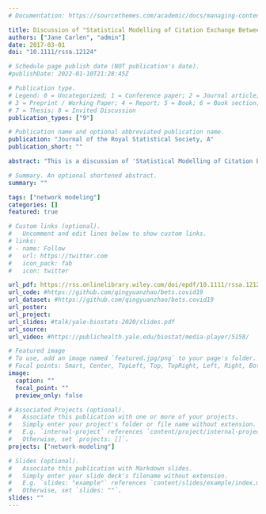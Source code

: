 ```yaml
---
# Documentation: https://sourcethemes.com/academic/docs/managing-content/

title: Discussion of "Statistical Modelling of Citation Exchange Between Statistics Journals” by Cristiano Varin, Manuela Cattelan and David Firth 
authors: ["Jane Carlen", "admin"]
date: 2017-03-01
doi: "10.1111/rssa.12124"

# Schedule page publish date (NOT publication's date).
#publishDate: 2022-01-10T21:28:45Z

# Publication type.
# Legend: 0 = Uncategorized; 1 = Conference paper; 2 = Journal article;
# 3 = Preprint / Working Paper; 4 = Report; 5 = Book; 6 = Book section;
# 7 = Thesis; 8 = Invited Discussion
publication_types: ["9"]

# Publication name and optional abbreviated publication name.
publication: "Journal of the Royal Statistical Society, A"
publication_short: ""

abstract: "This is a discussion of 'Statistical Modelling of Citation Exchange Between Statistics Journals' by Cristiano Varin, Manuela Cattelan and David Firth, read before The Royal Statistical Society at a meeting organized by the General Applications Section on Wednesday, May 13th, 2015, Professor P. Clarke in the Chair"

# Summary. An optional shortened abstract.
summary: ""

tags: ["network modeling"]
categories: []
featured: true

# Custom links (optional).
#   Uncomment and edit lines below to show custom links.
# links:
# - name: Follow
#   url: https://twitter.com
#   icon_pack: fab
#   icon: twitter

url_pdf: https://rss.onlinelibrary.wiley.com/doi/epdf/10.1111/rssa.12124
url_code: #https://github.com/qingyuanzhao/bets.covid19
url_dataset: #https://github.com/qingyuanzhao/bets.covid19
url_poster:
url_project:
url_slides: #talk/yale-biostats-2020/slides.pdf
url_source:
url_video: #https://publichealth.yale.edu/biostat/media-player/5158/

# Featured image
# To use, add an image named `featured.jpg/png` to your page's folder.
# Focal points: Smart, Center, TopLeft, Top, TopRight, Left, Right, BottomLeft, Bottom, BottomRight.
image:
  caption: ""
  focal_point: ""
  preview_only: false

# Associated Projects (optional).
#   Associate this publication with one or more of your projects.
#   Simply enter your project's folder or file name without extension.
#   E.g. `internal-project` references `content/project/internal-project/index.md`.
#   Otherwise, set `projects: []`.
projects: ["network-modeling"]

# Slides (optional).
#   Associate this publication with Markdown slides.
#   Simply enter your slide deck's filename without extension.
#   E.g. `slides: "example"` references `content/slides/example/index.md`.
#   Otherwise, set `slides: ""`.
slides: ""
---
```

